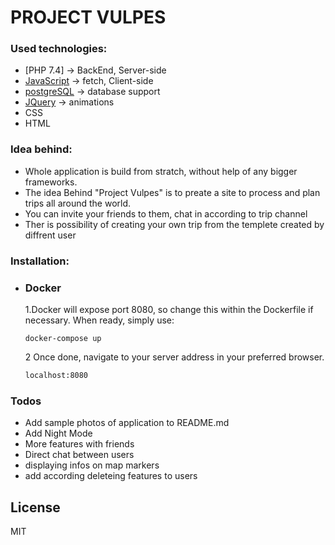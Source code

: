 # **PROJECT VULPES**

### Used technologies:

- [PHP 7.4] -> BackEnd, Server-side
- [JavaScript] -> fetch, Client-side
- [postgreSQL] -> database support
- [JQuery] -> animations
- CSS
- HTML


### Idea behind:
- Whole application is build from stratch, without help of any bigger frameworks.
- The idea Behind "Project Vulpes" is to preate a site to process and plan trips all around the world.
- You can invite your friends to them, chat in according to trip channel
- Ther is possibility of creating your own trip from the templete created by diffrent user





### Installation:

- ### Docker

  1.Docker will expose port 8080, so change this within the Dockerfile if necessary. When ready, simply use:
    ```
    docker-compose up
    ```
  2 Once done, navigate to your server address in your preferred browser.
    ```sh
    localhost:8080
    ```




### Todos

- Add sample photos of application to README.md
- Add Night Mode
- More features with friends
- Direct chat between users
- displaying infos on map markers
- add according deleteing features to users

License
----

MIT



[PHP 8.0]: <https://www.php.net>
[JavaScript]: <https://developer.mozilla.org/en-US/docs/Web/JavaScript>
[postgreSQL]: <https://www.postgresql.org>
[jQuery]: <http://jquery.com>
